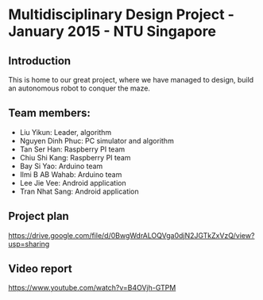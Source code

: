 # Multidisciplinary Design Project - January 2015 - NTU Singapore
## Introduction
This is home to our great project, where we have managed to design, build an autonomous robot to conquer the maze.
## Team members:
* Liu Yikun: Leader, algorithm
* Nguyen Dinh Phuc: PC simulator and algorithm 
* Tan Ser Han: Raspberry PI team
* Chiu Shi Kang: Raspberry PI team
* Bay Si Yao: Arduino team
* Ilmi B AB Wahab: Arduino team
* Lee Jie Vee: Android application
* Tran Nhat Sang: Android application

## Project plan
https://drive.google.com/file/d/0BwgWdrALOQVga0djN2JGTkZxVzQ/view?usp=sharing
## Video report
https://www.youtube.com/watch?v=B4OVjh-GTPM
